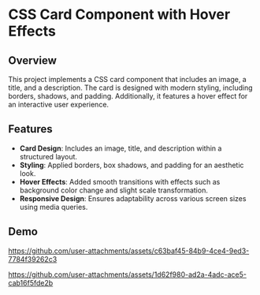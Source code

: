 # CSS Card Component with Hover Effects

## Overview
This project implements a CSS card component that includes an image, a title, and a description. The card is designed with modern styling, including borders, shadows, and padding. Additionally, it features a hover effect for an interactive user experience.

## Features
- **Card Design**: Includes an image, title, and description within a structured layout.
- **Styling**: Applied borders, box shadows, and padding for an aesthetic look.
- **Hover Effects**: Added smooth transitions with effects such as background color change and slight scale transformation.
- **Responsive Design**: Ensures adaptability across various screen sizes using media queries.

## Demo

https://github.com/user-attachments/assets/c63baf45-84b9-4ce4-9ed3-7784f39262c3


https://github.com/user-attachments/assets/1d62f980-ad2a-4adc-ace5-cab16f5fde2b
